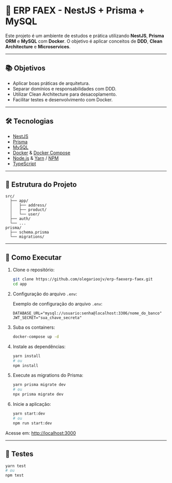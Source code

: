 # 🚀 ERP FAEX - NestJS + Prisma + MySQL

Este projeto é um ambiente de estudos e prática utilizando **NestJS**, **Prisma ORM** e **MySQL** com **Docker**. O objetivo é aplicar conceitos de **DDD**, **Clean Architecture** e **Microservices**.

---

## 📚 Objetivos

- Aplicar boas práticas de arquitetura.
- Separar domínios e responsabilidades com DDD.
- Utilizar Clean Architecture para desacoplamento.
- Facilitar testes e desenvolvimento com Docker.

---

## 🛠️ Tecnologias

- [NestJS](https://nestjs.com/)
- [Prisma](https://www.prisma.io/)
- [MySQL](https://www.mysql.com/)
- [Docker](https://www.docker.com/) & [Docker Compose](https://docs.docker.com/compose/)
- [Node.js](https://nodejs.org/) & [Yarn](https://yarnpkg.com/) / [NPM](https://www.npmjs.com/)
- [TypeScript](https://www.typescriptlang.org/)

---

## 📂 Estrutura do Projeto

```
src/
  ├── app/
  │   ├── address/
  │   ├── product/
  │   └── user/
  ├── auth/
  └── ...
prisma/
  ├── schema.prisma
  └── migrations/
```

---

## 🚀 Como Executar

1. Clone o repositório:
   ```bash
   git clone https://github.com/olegarioojv/erp-faexerp-faex.git
   cd app
   ```

2. Configuração do arquivo `.env`:

   Exemplo de configuração do arquivo `.env`:
   ```
   DATABASE_URL="mysql://usuario:senha@localhost:3306/nome_do_banco"
   JWT_SECRET="sua_chave_secreta"

   ```

3. Suba os containers:
   ```bash
   docker-compose up -d
   ```

4. Instale as dependências:
   ```bash
   yarn install
   # ou
   npm install
   ```

5. Execute as migrations do Prisma:
   ```bash
   yarn prisma migrate dev
   # ou
   npx prisma migrate dev
   ```

6. Inicie a aplicação:
   ```bash
   yarn start:dev
   # ou
   npm run start:dev
   ```

Acesse em: [http://localhost:3000](http://localhost:3000)

---

## 🧪 Testes

```bash
yarn test
# ou
npm test
```

